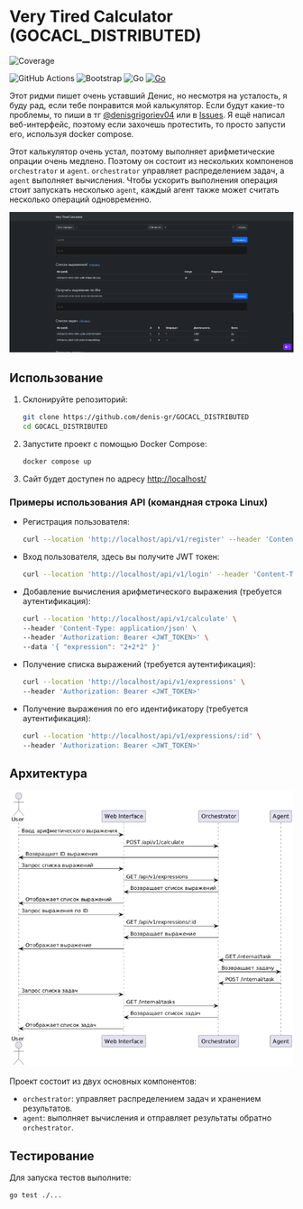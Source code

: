 # Very Tired Calculator  (GOCACL_DISTRIBUTED)
![Coverage](https://img.shields.io/badge/Coverage-90.9%25-brightgreen)

![GitHub Actions](https://img.shields.io/badge/github%20actions-%232671E5.svg?logo=githubactions&logoColor=white&style=flat)
![Bootstrap](https://img.shields.io/badge/bootstrap-%238511FA.svg?logo=bootstrap&logoColor=white&style=flat)
![Go](https://img.shields.io/badge/go-%2300ADD8.svg?&logo=go&logoColor=whitee&style=flat)
[![Go](https://github.com/denis-gr/GOCACL_DISTRIBUTED/actions/workflows/go.yml/badge.svg)](https://github.com/denis-gr/GOCACL_DISTRIBUTED/actions/workflows/go.yml)

Этот ридми пишет очень уставший Денис, но несмотря на усталость, я буду рад, если тебе понравится мой калькулятор. Если будут какие-то проблемы, то пиши в тг [@denisgrigoriev04](https://t.me/denisgrigoriev04) или в [Issues](https://github.com/denis-gr/GOCACL_DISTRIBUTED/issues). Я ещё написал веб-интерфейс, поэтому если захочешь протестить, то просто запусти его, используя docker compose.

Этот калькулятор очень устал, поэтому выполняет арифметические опрации очень медлено. Поэтому он состоит из нескольких компоненов `orchestrator` и `agent`. `orchestrator` управляет распределением задач, а `agent` выполняет вычисления. Чтобы ускорить выполнения операция стоит запускать несколько `agent`, каждый агент также может считать несколько операций одновременно.


![Вид сайта](NoGo/image.png)


## Использование

1. Склонируйте репозиторий:
   ```sh
   git clone https://github.com/denis-gr/GOCACL_DISTRIBUTED
   cd GOCACL_DISTRIBUTED
   ```

2. Запустите проект с помощью Docker Compose:
   ```sh
   docker compose up
   ```

3. Сайт будет доступен по адресу [http://localhost/](http://localhost/)


### Примеры использования API (командная строка Linux)

- Регистрация пользователя:
  ```sh
  curl --location 'http://localhost/api/v1/register' --header 'Content-Type: application/json' --data '{ "login": "user", "password": "password" }'
  ```

- Вход пользователя, здесь вы получите JWT токен:
  ```sh
  curl --location 'http://localhost/api/v1/login' --header 'Content-Type: application/json' --data '{ "login": "user", "password": "password" }'
  ```

- Добавление вычисления арифметического выражения (требуется аутентификация):
  ```sh
  curl --location 'http://localhost/api/v1/calculate' \
  --header 'Content-Type: application/json' \
  --header 'Authorization: Bearer <JWT_TOKEN>' \
  --data '{ "expression": "2+2*2" }'
  ```

- Получение списка выражений (требуется аутентификация):
  ```sh
  curl --location 'http://localhost/api/v1/expressions' \
  --header 'Authorization: Bearer <JWT_TOKEN>'
  ```

- Получение выражения по его идентификатору (требуется аутентификация):
  ```sh
  curl --location 'http://localhost/api/v1/expressions/:id' \
  --header 'Authorization: Bearer <JWT_TOKEN>'
  ```

## Архитектура


![Диаграмма взаимодействия сервисов](NoGo/diagram.png)

Проект состоит из двух основных компонентов:
- `orchestrator`: управляет распределением задач и хранением результатов.
- `agent`: выполняет вычисления и отправляет результаты обратно `orchestrator`.


## Тестирование

Для запуска тестов выполните:
```sh
go test ./...
```
